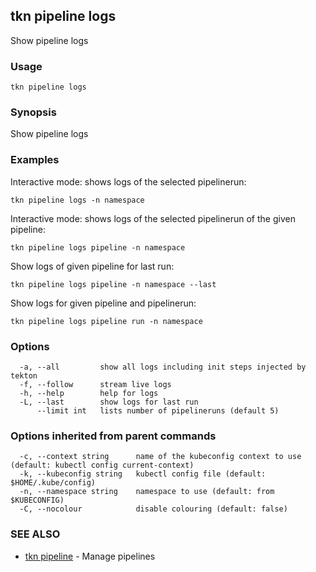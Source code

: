 ## tkn pipeline logs

Show pipeline logs

### Usage

```
tkn pipeline logs
```

### Synopsis

Show pipeline logs

### Examples


Interactive mode: shows logs of the selected pipelinerun:

    tkn pipeline logs -n namespace

Interactive mode: shows logs of the selected pipelinerun of the given pipeline:

    tkn pipeline logs pipeline -n namespace

Show logs of given pipeline for last run:

    tkn pipeline logs pipeline -n namespace --last

Show logs for given pipeline and pipelinerun:

    tkn pipeline logs pipeline run -n namespace


### Options

```
  -a, --all         show all logs including init steps injected by tekton
  -f, --follow      stream live logs
  -h, --help        help for logs
  -L, --last        show logs for last run
      --limit int   lists number of pipelineruns (default 5)
```

### Options inherited from parent commands

```
  -c, --context string      name of the kubeconfig context to use (default: kubectl config current-context)
  -k, --kubeconfig string   kubectl config file (default: $HOME/.kube/config)
  -n, --namespace string    namespace to use (default: from $KUBECONFIG)
  -C, --nocolour            disable colouring (default: false)
```

### SEE ALSO

* [tkn pipeline](tkn_pipeline.md)	 - Manage pipelines

